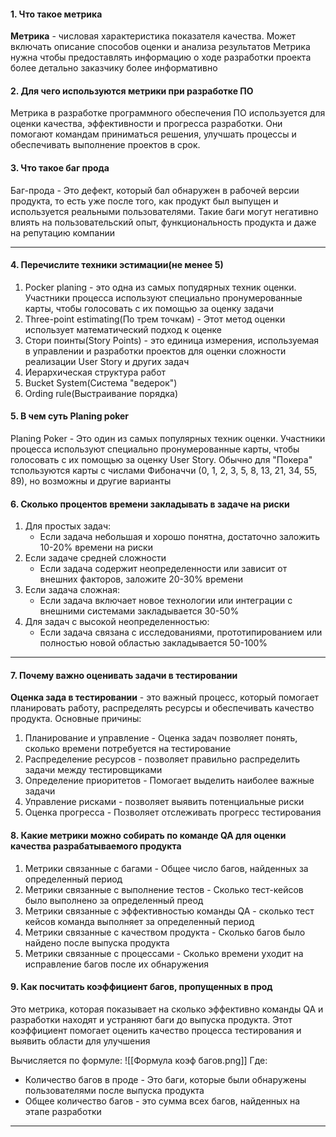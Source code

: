#### 1. Что такое метрика 
**Метрика** - числовая характеристика показателя качества. Может включать описание способов оценки и анализа результатов 
Метрика нужна чтобы предоставлять информацию о ходе разработки проекта более детально заказчику более информативно

#### 2. Для чего используются метрики при разработке ПО
Метрика в разработке программного обеспечения ПО используется для оценки качества, эффективности и прогресса разработки. Они помогают командам приниматься решения, улучшать процессы и обеспечивать выполнение проектов в срок.

#### 3. Что такое баг прода
Баг-прода - Это дефект, который бал обнаружен в рабочей версии продукта, то есть уже после того, как продукт был выпущен и используется реальными пользователями. Такие баги могут негативно влиять на пользовательский опыт, функциональность продукта и даже на репутацию компании 
__________________________________________________________________________
#### 4. Перечислите техники эстимации(не менее 5)
1. Pocker planing - это одна из самых попудярных техник оценки. Участники процесса используют специально пронумерованные карты, чтобы голосовать с их помощью за оценку задачи
2. Three-point estimating(По трем точкам) - Этот метод оценки использует математический подход к оценке
3. Стори поинты(Story Points) - это единица измерения, используемая в управлении и разработки проектов для оценки сложности реализации User Story и других задач
4. Иерархическая структура работ
5. Bucket System(Система "ведерок")
6. Ording rule(Выстраивание порядка)

#### 5. В чем суть Planing poker
Planing Poker - Это один из самых популярных техник оценки. Участники процесса используют специально пронумерованные карты, чтобы голосовать с их помощью за оценку User Story. Обычно для "Покера"  тспользуются карты с числами Фибоначчи (0, 1, 2, 3, 5, 8, 13, 21, 34, 55, 89), но возможны и другие варианты

#### 6. Сколько процентов времени закладывать в задаче на риски
1. Для простых задач:
	- Если задача небольшая и хорошо понятна, достаточно заложить 10-20% времени на риски 
2. Если задаче средней сложности
	- Если задача содержит неопределенности или зависит от внешних факторов, заложите 20-30% времени
3. Если задача сложная: 
	- Если задача включает новое технологии или интеграции с внешними системами закладывается 30-50%
4. Для задач с высокой неопределенностью:
	- Если задача связана с исследованиями, прототипированием или полностью новой областью закладывается 50-100%
__________________________________________________________________________
#### 7. Почему важно оценивать задачи в тестировании
**Оценка зада в тестировании** - это важный процесс, который помогает планировать работу, распределять ресурсы и обеспечивать качество продукта.
Основные причины:
1. Планирование и управление - Оценка задач позволяет понять, сколько времени потребуется на тестирование
2. Распределение ресурсов - позволяет правильно распределить задачи между тестировщиками
3. Определение приоритетов - Помогает выделить наиболее важные задачи
4. Управление рисками - позволяет выявить потенциальные риски
5. Оценка прогресса - Позволяет отслеживать прогресс тестирования

#### 8. Какие метрики можно собирать по команде QA для оценки качества разрабатываемого продукта
1. Метрики связанные с багами - Общее число багов, найденных за определенный период
2. Метрики связанные с выполнение тестов - Сколько тест-кейсов было выполнено за определенный преод
3. Метрики связанные с эффективностью команды QA - сколько тест кейсов команда выполняет за определенный период
4. Метрики связанные с качеством продукта - Сколько багов было найдено после выпуска продукта 
5. Метрики связанные с процессами - Сколько времени уходит на исправление багов после их обнаружения 

#### 9. Как посчитать коэффициент багов, пропущенных в прод 
Это метрика, которая показывает на сколько эффективно команды QA и разработки находят и устраняют баги до выпуска продукта. Этот коэффициент помогает оценить качество процесса тестирования и выявить области для улучшения 

Вычисляется по формуле:
![[Формула коэф багов.png]]
Где:
- Количество багов в проде - Это баги, которые были обнаружены пользователями после выпуска продукта
- Общее количество багов - это сумма всех багов, найденных на этапе разработки
__________________________________________________________________________

